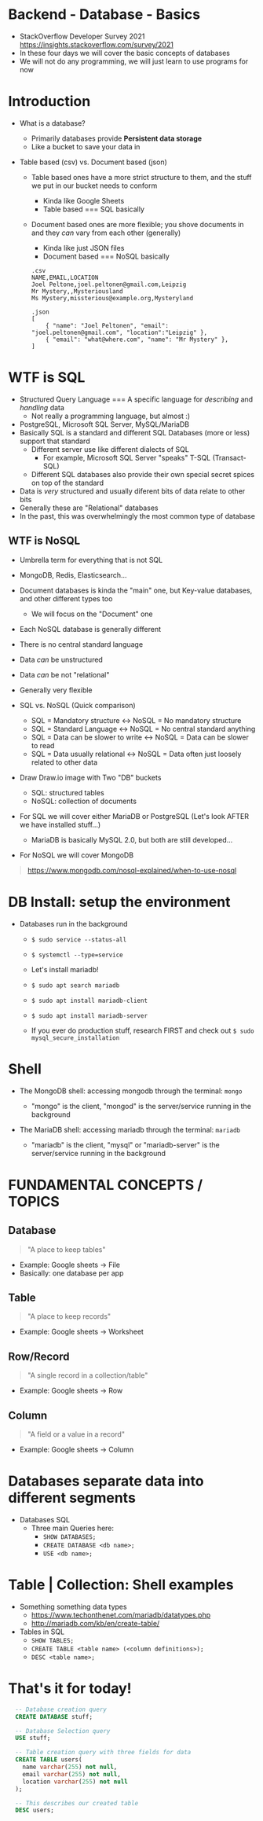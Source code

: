 # Backend - Database - Basics


- StackOverflow Developer Survey 2021 https://insights.stackoverflow.com/survey/2021
- In these four days we will cover the basic concepts of databases
- We will not do any programming, we will just learn to use programs for now

# Introduction

- What is a database?
  - Primarily databases provide **Persistent data storage**
  - Like a bucket to save your data in

- Table based (csv) vs. Document based (json)
  - Table based ones have a more strict structure to them, and the stuff we put in our bucket needs to conform
    - Kinda like Google Sheets
    - Table based === SQL basically
  - Document based ones are more flexible; you shove documents in and they _can_ vary from each other (generally)
    - Kinda like just JSON files
    - Document based === NoSQL basically

    ```
    .csv
    NAME,EMAIL,LOCATION
    Joel Peltone,joel.peltonen@gmail.com,Leipzig
    Mr Mystery,,Mysteriousland
    Ms Mystery,missterious@example.org,Mysteryland

    .json
    [
        { "name": "Joel Peltonen", "email": "joel.peltonen@gmail.com", "location":"Leipzig" },
        { "email": "what@where.com", "name": "Mr Mystery" },
    ]
    ```

# WTF is SQL

- Structured Query Language === A specific language for *describing* and *handling* data
  - Not really a programming language, but almost :)
- PostgreSQL, Microsoft SQL Server, MySQL/MariaDB
- Basically SQL is a standard and different SQL Databases (more or less) support that standard
    - Different server use like different dialects of SQL
        - For example, Microsoft SQL Server "speaks" T-SQL (Transact-SQL)
    - Different SQL databases also provide their own special secret spices on top of the standard
- Data is _very_ structured and usually diferent bits of data relate to other bits
- Generally these are "Relational" databases
- In the past, this was overwhelmingly the most common type of database

## WTF is NoSQL

- Umbrella term for everything that is not SQL
- MongoDB, Redis, Elasticsearch...
- Document databases is kinda the "main" one, but Key-value databases, and other different types too
  - We will focus on the "Document" one
- Each NoSQL database is generally different
- There is no central standard language
- Data *can* be unstructured
- Data *can* be not "relational"
- Generally very flexible

- SQL vs. NoSQL (Quick comparison)
  - SQL = Mandatory structure         ↔️ NoSQL = No mandatory structure
  - SQL = Standard Language           ↔️ NoSQL = No central standard anything
  - SQL = Data can be slower to write ↔️ NoSQL = Data can be slower to read
  - SQL = Data usually relational     ↔️ NoSQL = Data often just loosely related to other data

- Draw Draw.io image with Two "DB" buckets
  - SQL: structured tables
  - NoSQL: collection of documents

- For SQL we will cover either MariaDB or PostgreSQL (Let's look AFTER we have installed stuff...)
  - MariaDB is basically MySQL 2.0, but both are still developed... 
- For NoSQL we will cover MongoDB

> https://www.mongodb.com/nosql-explained/when-to-use-nosql

# DB Install: setup the environment

- Databases run in the background
  - `$ sudo service --status-all`
  - `$ systemctl --type=service`

  - Let's install mariadb!
  - `$ sudo apt search mariadb`
  - `$ sudo apt install mariadb-client`
  - `$ sudo apt install mariadb-server`
  - If you ever do production stuff, research FIRST and check out `$ sudo mysql_secure_installation`

# Shell

- The MongoDB shell: accessing mongodb through the terminal: `mongo`
  - "mongo" is the client, "mongod" is the server/service running in the background

- The MariaDB shell: accessing mariadb through the terminal: `mariadb`
  - "mariadb" is the client, "mysql" or "mariadb-server" is the server/service running in the background

# FUNDAMENTAL CONCEPTS / TOPICS

## Database
> "A place to keep tables"
- Example: Google sheets -> File
- Basically: one database per app

## Table
> "A place to keep records"
- Example: Google sheets -> Worksheet

## Row/Record
> "A single record in a collection/table"
- Example: Google sheets -> Row

## Column
> "A field or a value in a record"
- Example: Google sheets -> Column

# Databases separate data into different segments

- Databases SQL
  - Three main Queries here:
    - `SHOW DATABASES;`
    - `CREATE DATABASE <db name>;`
    - `USE <db name>;`

# Table | Collection: Shell examples

- Something something data types
  - https://www.techonthenet.com/mariadb/datatypes.php
  - http://mariadb.com/kb/en/create-table/
- Tables in SQL 
  - `SHOW TABLES;`
  - `CREATE TABLE <table name> (<column definitions>);`
  - `DESC <table name>;`

# That's it for today!

```sql
  -- Database creation query
  CREATE DATABASE stuff;

  -- Database Selection query
  USE stuff;

  -- Table creation query with three fields for data
  CREATE TABLE users(
    name varchar(255) not null,
    email varchar(255) not null,
    location varchar(255) not null
  );

  -- This describes our created table
  DESC users;
```